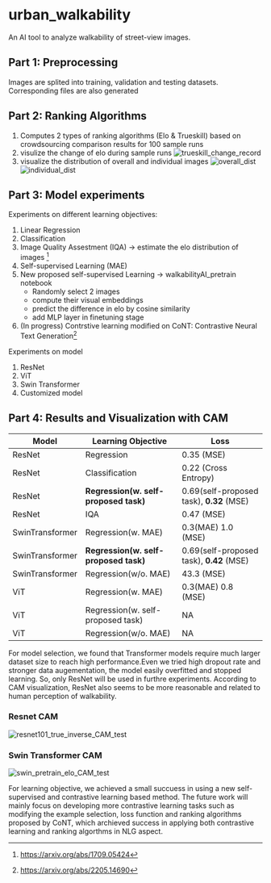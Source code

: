 # urban_walkability
An AI tool to analyze walkability of street-view images. 

## Part 1: Preprocessing 
Images are splited into training, validation and testing datasets. Corresponding files are also generated

## Part 2: Ranking Algorithms
1. Computes 2 types of ranking algorithms (Elo & Trueskill) based on crowdsourcing comparison results for 100 sample runs
2. visulize the change of elo during sample runs
![trueskill_change_record](https://user-images.githubusercontent.com/55791584/205874429-cc5d422f-fabd-4c61-a776-c33de9d6cc96.png)
3. visualize the distribution of overall and individual images
![overall_dist](https://user-images.githubusercontent.com/55791584/205874664-a9990eca-e896-4eb4-8178-1e1e2d47da1a.png)
![individual_dist](https://user-images.githubusercontent.com/55791584/205874685-b50f4c0a-c369-40e2-9acc-ade74322328e.png)

## Part 3: Model experiments
Experiments on different learning objectives:
1. Linear Regression
2. Classification 
3. Image Quality Assestment (IQA) -> estimate the elo distribution of images [^1]
4. Self-supervised Learning (MAE)
5. New proposed self-supervised Learning -> walkabilityAI_pretrain notebook
   - Randomly select 2 images  
   - compute their visual embeddings
   - predict the difference in elo by cosine similarity 
   - add MLP layer in finetuning stage
6. (In progress) Contrstive learning modified on CoNT: Contrastive Neural Text Generation[^2]

Experiments on model
1. ResNet
2. ViT
3. Swin Transformer
4. Customized model 

## Part 4: Results and Visualization with CAM
| Model | Learning Objective|Loss |
| ----------- | ----------- | ----------- |
| ResNet | Regression | 0.35 (MSE) |
| ResNet | Classification | 0.22 (Cross Entropy) |
| ResNet | **Regression(w. self-proposed task)** | 0.69(self-proposed task), **0.32** (MSE) |
| ResNet | IQA | 0.47 (MSE) |
| SwinTransformer | Regression(w. MAE) | 0.3(MAE) 1.0 (MSE)|
| SwinTransformer | **Regression(w. self-proposed task)** | 0.69(self-proposed task), **0.42** (MSE)|
| SwinTransformer | Regression(w/o. MAE) | 43.3 (MSE)|
| ViT | Regression(w. MAE) | 0.3(MAE) 0.8 (MSE)|
| ViT | Regression(w. self-proposed task) |NA|
| ViT | Regression(w/o. MAE) |NA|

For model selection, we found that Transformer models require much larger dataset size to reach high performance.Even we tried high dropout rate and stronger data augementation, the model easily overfitted and stopped learning. So, only ResNet will be used in furthre experiments. According to CAM visualization, ResNet also seems to be more reasonable and related to human perception of walkability.
### Resnet CAM
![resnet101_true_inverse_CAM_test](https://user-images.githubusercontent.com/55791584/205890213-f75d14c4-3da9-445d-a5d9-9e6c6c6ce7cb.jpg)

### Swin Transformer CAM
![swin_pretrain_elo_CAM_test](https://user-images.githubusercontent.com/55791584/205890318-75d47802-313a-4e49-b66e-76f35d22fbf8.jpg)

For learning objective, we achieved a small succuess in using a new self-supervised and contrastive learning based method. The future work will mainly focus on developing more contrastive learning tasks such as modifying the example selection, loss function and ranking algorithms proposed by CoNT, which archieved success in applying both contrastive learning and ranking algorthms in NLG aspect.


[^1]: https://arxiv.org/abs/1709.05424
[^2]: https://arxiv.org/abs/2205.14690 

